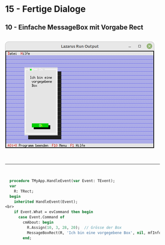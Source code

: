 # 15 - Fertige Dialoge
## 10 - Einfache MessageBox mit Vorgabe Rect
<br>
<img src="image.png" alt="Selfhtml"><br><br>
<br>

---
<br>

```pascal
  procedure TMyApp.HandleEvent(var Event: TEvent);
  var
    R: TRect;
  begin
    inherited HandleEvent(Event);
<br>
    if Event.What = evCommand then begin
      case Event.Command of
        cmAbout: begin
          R.Assign(10, 3, 28, 20);  // Grösse der Box
          MessageBoxRect(R, 'Ich bin eine vorgegebene Box', nil, mfInformation + mfOkButton);
        end;
```
<br>

